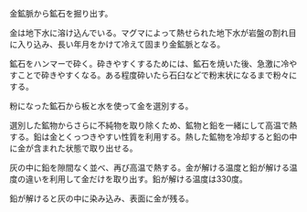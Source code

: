 金鉱脈から鉱石を掘り出す。


金は地下水に溶け込んでいる。マグマによって熱せられた地下水が岩盤の割れ目に入り込み、長い年月をかけて冷えて固まり金鉱脈となる。

鉱石をハンマーで砕く。砕きやすくするためには、鉱石を焼いた後、急激に冷やすことで砕きやすくなる。ある程度砕いたら石臼などで粉末状になるまで粉々にする。


粉になった鉱石から板と水を使って金を選別する。


選別した鉱物からさらに不純物を取り除くため、鉱物と鉛を一緒にして高温で熱する。鉛は金とくっつきやすい性質を利用する。熱した鉱物を冷却すると鉛の中に金が含まれた状態で取り出せる。


灰の中に鉛を隙間なく並べ、再び高温で熱する。金が解ける温度と鉛が解ける温度の違いを利用して金だけを取り出す。鉛が解ける温度は330度。


鉛が解けると灰の中に染み込み、表面に金が残る。


